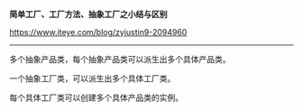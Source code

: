 

 **简单工厂、工厂方法、抽象工厂之小结与区别**

https://www.iteye.com/blog/zyjustin9-2094960

---



多个抽象产品类，每个抽象产品类可以派生出多个具体产品类。 

一个抽象工厂类，可以派生出多个具体工厂类。  

每个具体工厂类可以创建多个具体产品类的实例。   

